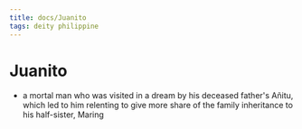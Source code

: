 ```yaml
---
title: docs/Juanito
tags: deity philippine
---
```


# Juanito
- a mortal man who was visited in a dream by his deceased father's Añitu, which led to him relenting to give more share of the family inheritance to his half-sister, Maring
